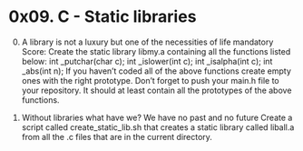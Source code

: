 # 0x09. C - Static libraries

0. A library is not a luxury but one of the necessities of life mandatory Score:
Create the static library libmy.a containing all the functions listed below: int _putchar(char c); int _islower(int c); int _isalpha(int c); int _abs(int n);
If you haven’t coded all of the above functions create empty
ones with the right prototype.
Don’t forget to push your main.h file to your repository. It
should at least contain all the prototypes of the above
functions.

1. Without libraries what have we? We have no past and no future
Create a script called create_static_lib.sh that creates a static library called liball.a from all the .c files that are in the current directory.
